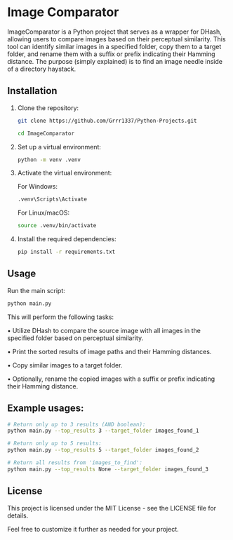 
# Image Comparator


ImageComparator is a Python project that serves as a wrapper for DHash, allowing users to compare images based on their perceptual similarity. This tool can identify similar images in a specified folder, copy them to a target folder, and rename them with a suffix or prefix indicating their Hamming distance. 
The purpose (simply explained) is to find an image needle inside of a directory haystack.


## Installation

1. Clone the repository:

   ```bash
   git clone https://github.com/Grrr1337/Python-Projects.git
   ```
    ```bash
    cd ImageComparator
    ```
2. Set up a virtual environment:
    ```bash
    python -m venv .venv
    ```

3. Activate the virtual environment:

    For Windows:

    ```bash
    .venv\Scripts\Activate
    ```

    For Linux/macOS:
    ```bash
    source .venv/bin/activate
    ```

4. Install the required dependencies:

    ```bash
    pip install -r requirements.txt
    ```

## Usage

Run the main script:

```bash
python main.py
```

This will perform the following tasks:

• Utilize DHash to compare the source image with all images in the specified folder based on perceptual similarity.

• Print the sorted results of image paths and their Hamming distances.

• Copy similar images to a target folder.

• Optionally, rename the copied images with a suffix or prefix indicating their Hamming distance.

## Example usages:


```bash
# Return only up to 3 results (AND boolean):
python main.py --top_results 3 --target_folder images_found_1

# Return only up to 5 results:
python main.py --top_results 5 --target_folder images_found_2

# Return all results from 'images_to_find':
python main.py --top_results None --target_folder images_found_3
```

## License
This project is licensed under the MIT License - see the LICENSE file for details.

Feel free to customize it further as needed for your project.
